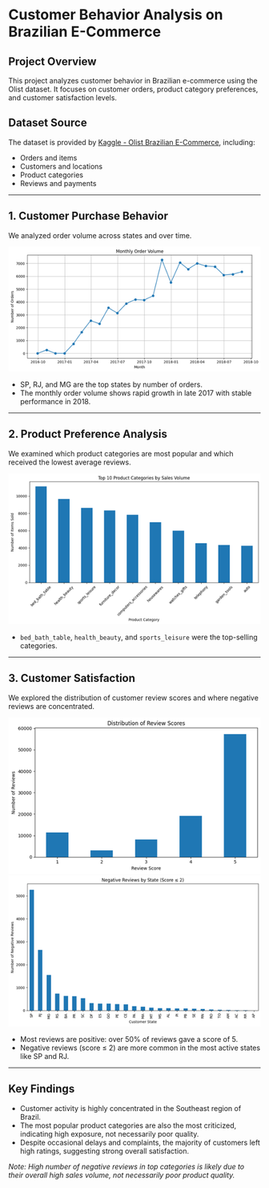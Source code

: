 # Customer Behavior Analysis on Brazilian E-Commerce 

## Project Overview
This project analyzes customer behavior in Brazilian e-commerce using the Olist dataset. It focuses on customer orders, product category preferences, and customer satisfaction levels.

## Dataset Source
The dataset is provided by [Kaggle - Olist Brazilian E-Commerce](https://www.kaggle.com/datasets/olistbr/brazilian-ecommerce), including:
- Orders and items
- Customers and locations
- Product categories
- Reviews and payments

---

## 1. Customer Purchase Behavior

We analyzed order volume across states and over time.

![Monthly Orders](charts/monthly_orders.png)

- SP, RJ, and MG are the top states by number of orders.
- The monthly order volume shows rapid growth in late 2017 with stable performance in 2018.

---

## 2. Product Preference Analysis

We examined which product categories are most popular and which received the lowest average reviews.

![Top Categories](charts/top10_categories.png)

- `bed_bath_table`, `health_beauty`, and `sports_leisure` were the top-selling categories.

---

## 3. Customer Satisfaction

We explored the distribution of customer review scores and where negative reviews are concentrated.

![Review Score Distribution](charts/review_score_distribution.png)
![Negative Reviews State](charts/negative_reviews_by_state.png)

- Most reviews are positive: over 50% of reviews gave a score of 5.
- Negative reviews (score ≤ 2) are more common in the most active states like SP and RJ.

---

## Key Findings

- Customer activity is highly concentrated in the Southeast region of Brazil.
- The most popular product categories are also the most criticized, indicating high exposure, not necessarily poor quality.
- Despite occasional delays and complaints, the majority of customers left high ratings, suggesting strong overall satisfaction.

*Note: High number of negative reviews in top categories is likely due to their overall high sales volume, not necessarily poor product quality.*
